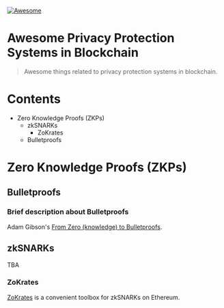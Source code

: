 [![Awesome](https://awesome.re/badge.svg)](https://awesome.re)

# Awesome Privacy Protection Systems in Blockchain

> Awesome things related to privacy protection systems in blockchain.

# Contents

* Zero Knowledge Proofs (ZKPs)
  * zkSNARKs
    * ZoKrates
  * Bulletproofs

# Zero Knowledge Proofs (ZKPs)

## Bulletproofs

### Brief description about Bulletproofs

Adam Gibson's [From Zero (knowledge) to Bulletproofs](https://github.com/AdamISZ/from0k2bp/blob/master/from0k2bp.pdf).

## zkSNARKs

TBA

### ZoKrates

[ZoKrates](https://zokrates.github.io/gettingstarted.html) is a convenient toolbox for zkSNARKs on Ethereum.
